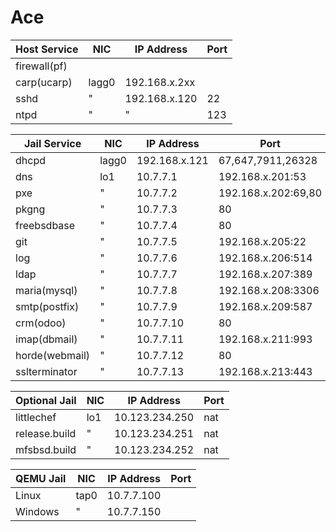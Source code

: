 # Ace

Host Service  | NIC   | IP Address      | Port
--------------|-------|-----------------|-----
firewall(pf)  |       |                 |
carp(ucarp)   | lagg0 | 192.168.x.2xx   |
sshd          | "     | 192.168.x.120   | 22
ntpd          | "     | "               | 123

Jail Service  | NIC   | IP Address      | Port
--------------|-------|-----------------|-----
dhcpd         | lagg0 | 192.168.x.121   | 67,647,7911,26328
dns           | lo1   | 10.7.7.1        | 192.168.x.201:53
pxe           | "     | 10.7.7.2        | 192.168.x.202:69,80
pkgng         | "     | 10.7.7.3        | 80
freebsdbase   | "     | 10.7.7.4        | 80
git           | "     | 10.7.7.5        | 192.168.x.205:22
log           | "     | 10.7.7.6        | 192.168.x.206:514
ldap          | "     | 10.7.7.7        | 192.168.x.207:389
maria(mysql)  | "     | 10.7.7.8        | 192.168.x.208:3306
smtp(postfix) | "     | 10.7.7.9        | 192.168.x.209:587
crm(odoo)     | "     | 10.7.7.10       | 80
imap(dbmail)  | "     | 10.7.7.11       | 192.168.x.211:993
horde(webmail)| "     | 10.7.7.12       | 80
sslterminator | "     | 10.7.7.13       | 192.168.x.213:443

Optional Jail | NIC   | IP Address      | Port
--------------|-------|-----------------|-----
littlechef    | lo1   | 10.123.234.250  | nat
release.build | "     | 10.123.234.251  | nat
mfsbsd.build  | "     | 10.123.234.252  | nat

QEMU Jail  | NIC   | IP Address      | Port
-----------|-------|-----------------|-----
Linux      | tap0  | 10.7.7.100      |
Windows    | "     | 10.7.7.150      |
